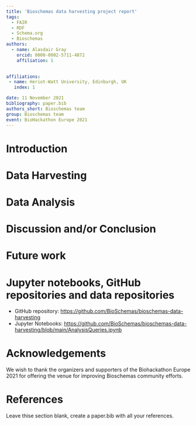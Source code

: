 ```yaml
---
title: 'Bioschemas data harvesting project report'
tags:
  - FAIR
  - RDF
  - Schema.org
  - Bioschemas
authors:
  - name: Alasdair Gray
    orcid: 0000-0002-5711-4872
    affiliation: 1
  

affiliations:
 - name: Heriot-Watt University, Edinburgh, UK
   index: 1

date: 11 November 2021
bibliography: paper.bib
authors_short: Bioschemas team
group: Bioschemas team
event: BioHackathon Europe 2021
---
```


# Introduction

# Data Harvesting

# Data Analysis


# Discussion and/or Conclusion


# Future work


# Jupyter notebooks, GitHub repositories and data repositories

* GitHub repository: https://github.com/BioSchemas/bioschemas-data-harvesting
* Jupyter Notebooks: https://github.com/BioSchemas/bioschemas-data-harvesting/blob/main/AnalysisQueries.ipynb

# Acknowledgements

We wish to thank the organizers and supporters of the Biohackathon Europe 2021 for offering the venue for improving Bioschemas community efforts.

# References

Leave thise section blank, create a paper.bib with all your references.
